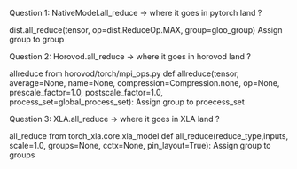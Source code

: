 Question 1: NativeModel.all_reduce -> where it goes in pytorch land ?

dist.all_reduce(tensor, op=dist.ReduceOp.MAX, group=gloo_group)
Assign group to group

Question 2: Horovod.all_reduce -> where it goes in horovod land ?

allreduce from horovod/torch/mpi_ops.py
def allreduce(tensor, average=None, name=None, compression=Compression.none, op=None, prescale_factor=1.0, postscale_factor=1.0, process_set=global_process_set):
Assign group to proecess_set

Question 3: XLA.all_reduce -> where it goes in XLA land ?

all_reduce from torch_xla.core.xla_model
def all_reduce(reduce_type,inputs, scale=1.0, groups=None, cctx=None, pin_layout=True):
Assign group to groups
